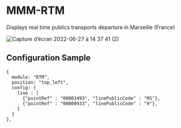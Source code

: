 # MMM-RTM
Displays real time publics transports departure in Marseille (France)

![Capture d’écran 2022-06-27 à 14 37 41 (2)](https://user-images.githubusercontent.com/54483988/177638383-e21d9743-406b-4d0d-89f9-56670cf4dc76.png)

## Configuration Sample
```
{
  module: "RTM",
  position: "top_left",
  config: {
    line : [
      {"pointRef" : "00003493", "linePublicCode" : "M1"},
      {"pointRef" : "00000933", "linePublicCode" : "9"},
    ]
  }
},
```
